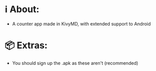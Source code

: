 # ℹ️ About:
 - A counter app made in KivyMD, with extended support to Android
# 📦 Extras:
 - You should sign up the .apk as these aren't (recommended)
